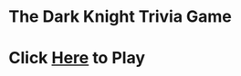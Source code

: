 # The Dark Knight Trivia Game
# Click <a href = "https://intellaflow.github.io/TriviaGame">Here</a> to Play 
